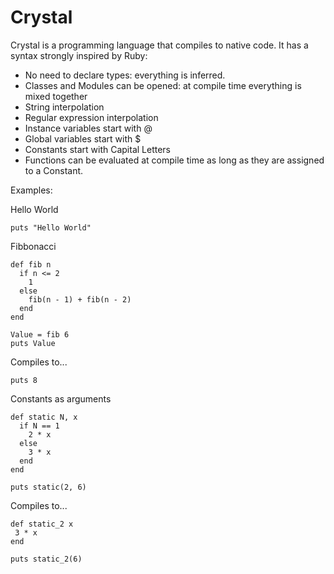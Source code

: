 Crystal
=======

Crystal is a programming language that compiles to native code.
It has a syntax strongly inspired by Ruby:
* No need to declare types: everything is inferred.
* Classes and Modules can be opened: at compile time everything is mixed together
* String interpolation
* Regular expression interpolation
* Instance variables start with @
* Global variables start with $
* Constants start with Capital Letters
* Functions can be evaluated at compile time as long as they are assigned to a Constant.

Examples:

Hello World

    puts "Hello World"

Fibbonacci

    def fib n
      if n <= 2
        1
      else
        fib(n - 1) + fib(n - 2)
      end
    end

    Value = fib 6
    puts Value

Compiles to...

    puts 8

Constants as arguments

    def static N, x
      if N == 1
        2 * x
      else
        3 * x
      end
    end

    puts static(2, 6)

Compiles to...

    def static_2 x
     3 * x
    end

    puts static_2(6)
